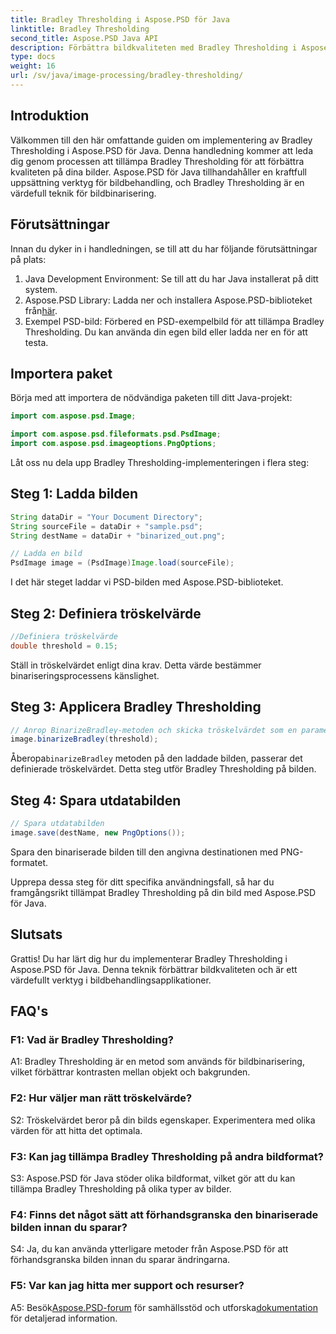 ```yaml
---
title: Bradley Thresholding i Aspose.PSD för Java
linktitle: Bradley Thresholding
second_title: Aspose.PSD Java API
description: Förbättra bildkvaliteten med Bradley Thresholding i Aspose.PSD för Java. Följ vår steg-för-steg-guide för effektiv bildbinarisering.
type: docs
weight: 16
url: /sv/java/image-processing/bradley-thresholding/
---
```

## Introduktion

Välkommen till den här omfattande guiden om implementering av Bradley Thresholding i Aspose.PSD för Java. Denna handledning kommer att leda dig genom processen att tillämpa Bradley Thresholding för att förbättra kvaliteten på dina bilder. Aspose.PSD för Java tillhandahåller en kraftfull uppsättning verktyg för bildbehandling, och Bradley Thresholding är en värdefull teknik för bildbinarisering.

## Förutsättningar

Innan du dyker in i handledningen, se till att du har följande förutsättningar på plats:

1. Java Development Environment: Se till att du har Java installerat på ditt system.
2.  Aspose.PSD Library: Ladda ner och installera Aspose.PSD-biblioteket från[här](https://releases.aspose.com/psd/java/).
3. Exempel PSD-bild: Förbered en PSD-exempelbild för att tillämpa Bradley Thresholding. Du kan använda din egen bild eller ladda ner en för att testa.

## Importera paket

Börja med att importera de nödvändiga paketen till ditt Java-projekt:

```java
import com.aspose.psd.Image;

import com.aspose.psd.fileformats.psd.PsdImage;
import com.aspose.psd.imageoptions.PngOptions;
```

Låt oss nu dela upp Bradley Thresholding-implementeringen i flera steg:

## Steg 1: Ladda bilden

```java
String dataDir = "Your Document Directory";
String sourceFile = dataDir + "sample.psd";
String destName = dataDir + "binarized_out.png";

// Ladda en bild
PsdImage image = (PsdImage)Image.load(sourceFile);
```

I det här steget laddar vi PSD-bilden med Aspose.PSD-biblioteket.

## Steg 2: Definiera tröskelvärde

```java
//Definiera tröskelvärde
double threshold = 0.15;
```

Ställ in tröskelvärdet enligt dina krav. Detta värde bestämmer binariseringsprocessens känslighet.

## Steg 3: Applicera Bradley Thresholding

```java
// Anrop BinarizeBradley-metoden och skicka tröskelvärdet som en parameter
image.binarizeBradley(threshold);
```

 Åberopa`binarizeBradley` metoden på den laddade bilden, passerar det definierade tröskelvärdet. Detta steg utför Bradley Thresholding på bilden.

## Steg 4: Spara utdatabilden

```java
// Spara utdatabilden
image.save(destName, new PngOptions());
```

Spara den binariserade bilden till den angivna destinationen med PNG-formatet.

Upprepa dessa steg för ditt specifika användningsfall, så har du framgångsrikt tillämpat Bradley Thresholding på din bild med Aspose.PSD för Java.

## Slutsats

Grattis! Du har lärt dig hur du implementerar Bradley Thresholding i Aspose.PSD för Java. Denna teknik förbättrar bildkvaliteten och är ett värdefullt verktyg i bildbehandlingsapplikationer.

## FAQ's

### F1: Vad är Bradley Thresholding?

A1: Bradley Thresholding är en metod som används för bildbinarisering, vilket förbättrar kontrasten mellan objekt och bakgrunden.

### F2: Hur väljer man rätt tröskelvärde?

S2: Tröskelvärdet beror på din bilds egenskaper. Experimentera med olika värden för att hitta det optimala.

### F3: Kan jag tillämpa Bradley Thresholding på andra bildformat?

S3: Aspose.PSD för Java stöder olika bildformat, vilket gör att du kan tillämpa Bradley Thresholding på olika typer av bilder.

### F4: Finns det något sätt att förhandsgranska den binariserade bilden innan du sparar?

S4: Ja, du kan använda ytterligare metoder från Aspose.PSD för att förhandsgranska bilden innan du sparar ändringarna.

### F5: Var kan jag hitta mer support och resurser?

 A5: Besök[Aspose.PSD-forum](https://forum.aspose.com/c/psd/34) för samhällsstöd och utforska[dokumentation](https://reference.aspose.com/psd/java/) för detaljerad information.